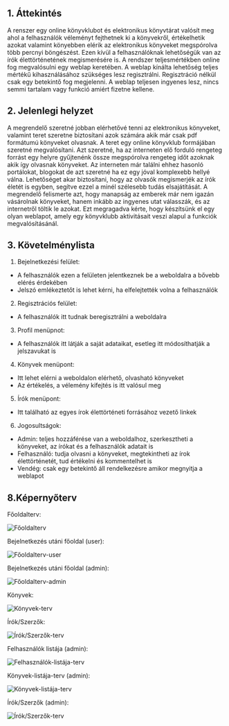 ## 1. Áttekintés

A renszer egy online könyvklubot és elektronikus könyvtárat valósít meg ahol a felhasználók véleményt fejthetnek ki a könyvekről, értékelhetik azokat valamint könyebben elérik az elektronikus könyveket megspórolva több percnyi böngészést.
Ezen kívül a felhasználóknak lehetőségük van az írók élettörténetének megismerésére is. A rendszer teljesmértékben online fog megvalósulni egy weblap keretében. A weblap kínálta lehetőség teljes mértékű kihasználásához szükséges lesz regisztrálni. Regisztráció nélkül csak egy betekintő fog megjelenni.
A weblap teljesen ingyenes lesz, nincs semmi tartalam vagy funkció amiért fizetne kellene.

## 2. Jelenlegi helyzet

A megrendelő szeretné jobban elérhetővé tenni az elektronikus könyveket, valamint teret szeretne biztosítani azok számára akik már csak pdf formátumú könyveket olvasnak. A teret egy online könyvklub formájában szeretné megvalósítani. 
Azt szeretné, ha az interneten elő forduló rengeteg forrást egy helyre gyűjtenénk össze megspórolva rengeteg időt azoknak akik így olvasnak könyveket. Az interneten már találni ehhez hasonló portálokat, blogokat de azt szeretné ha ez egy jóval komplexebb hellyé válna.
Lehetőséget akar biztosítani, hogy az olvasók megismerjék az írók életét is egyben, segítve ezzel a minél szélesebb tudás elsajátítását. A megrendelő felismerte azt, hogy manapság az emberek már nem igazán vásárolnak könyveket, hanem inkább az ingyenes utat válasszák, és az internetről töltik le azokat.
Ezt megragadva kérte, hogy készítsünk el egy olyan weblapot, amely egy könyvklubb aktivitásait veszi alapul a funkciók megvalósításánál.

## 3. Követelménylista

1. Bejelnetkezési felület:
 * A felhasználók ezen a felületen jelentkeznek be a weboldalra a bővebb elérés érdekében
 * Jelszó emlékeztetőt is lehet kérni, ha elfelejtették volna a felhasználók
2. Regisztrációs felület:
 * A felhasználók itt tudnak beregisztrálni a weboldalra
3. Profil menüpnot:
 * A felhasználók itt látják a saját adataikat, esetleg itt módosíthatják a jelszavukat is
4. Könyvek menüpont:
 * Itt lehet elérni a weboldalon elérhető, olvasható könyveket
 * Az értékelés, a vélemény kifejtés is itt valósul meg
5. Írók menüpont:
 * Itt található az egyes írok élettörténeti forrásához vezető linkek
6. Jogosultságok:
 * Admin: teljes hozzáférése van a weboldalhoz, szerkesztheti a könyveket, az írókat és a felhasználók adatait is
 * Felhasználó: tudja olvasni a könyveket, megtekintheti az írok élettörténetét, tud értékelni és kommentelhet is
 * Vendég: csak egy betekintő áll rendelkezésre amikor megnyitja a weblapot
 
 ## 8.Képernyőterv
 
 Főoldalterv:
 
 ![Főoldalterv](https://github.com/Fizzor96/AFP_1_MinProj/blob/master/Doc/K%C3%A9pek/F%C5%91oldal-terv.png)
 
 Bejelnetkezés utáni főoldal (user):
 
 ![Főoldalterv-user](https://github.com/Fizzor96/AFP_1_MinProj/blob/master/Doc/K%C3%A9pek/F%C5%91oldal-terv(felhaszn%C3%A1l%C3%B3).png)
 
 Bejelnetkezés utáni főoldal (admin):
 
 ![Főoldalterv-admin](https://github.com/Fizzor96/AFP_1_MinProj/blob/master/Doc/K%C3%A9pek/F%C5%91oldal-terv(admin).png)
 
 Könyvek:
 
 ![Könyvek-terv](https://github.com/Fizzor96/AFP_1_MinProj/blob/master/Doc/K%C3%A9pek/K%C3%B6nyvek-terv.png)
 
 Írók/Szerzők:
 
 ![Írók/Szerzők-terv](https://github.com/Fizzor96/AFP_1_MinProj/blob/master/Doc/K%C3%A9pek/%C3%8Dr%C3%B3k-Szerz%C5%91k-terv.png)
 
 Felhasználók listája (admin):
 
 ![Felhasználók-listája-terv](https://github.com/Fizzor96/AFP_1_MinProj/blob/master/Doc/K%C3%A9pek/Felhaszn%C3%A1l%C3%B3klist%C3%A1ja-terv.png)
 
 Könyvek-listája-terv (admin):
 
 ![Könyvek-listája-terv](https://github.com/Fizzor96/AFP_1_MinProj/blob/master/Doc/K%C3%A9pek/K%C3%B6nyveklist%C3%A1ja-terv.png)
 
 Írók/Szerzők (admin):
 
 ![Írók/Szerzők-terv](https://github.com/Fizzor96/AFP_1_MinProj/blob/master/Doc/K%C3%A9pek/%C3%8Dr%C3%B3k-Szerz%C5%91k-terv(admin).png)
 